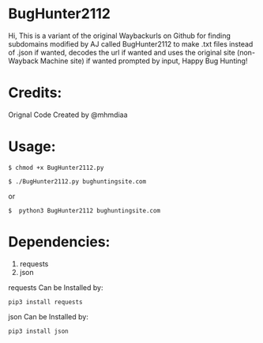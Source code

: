 # BugHunter2112
Hi, This is a variant of the original Waybackurls on Github for finding subdomains modified by AJ called BugHunter2112 to make .txt files instead of .json if wanted, decodes the url if wanted and uses the original site (non-Wayback Machine site) if wanted prompted by input,  Happy Bug Hunting!


# Credits:

Orignal Code Created by @mhmdiaa

# Usage:
```
$ chmod +x BugHunter2112.py

$ ./BugHunter2112.py bughuntingsite.com

```
or 
```
$  python3 BugHunter2112 bughuntingsite.com

```

# Dependencies:

1. requests
2. json

requests Can be Installed by:

```
pip3 install requests

```

json Can be Installed by:

```
pip3 install json

```



